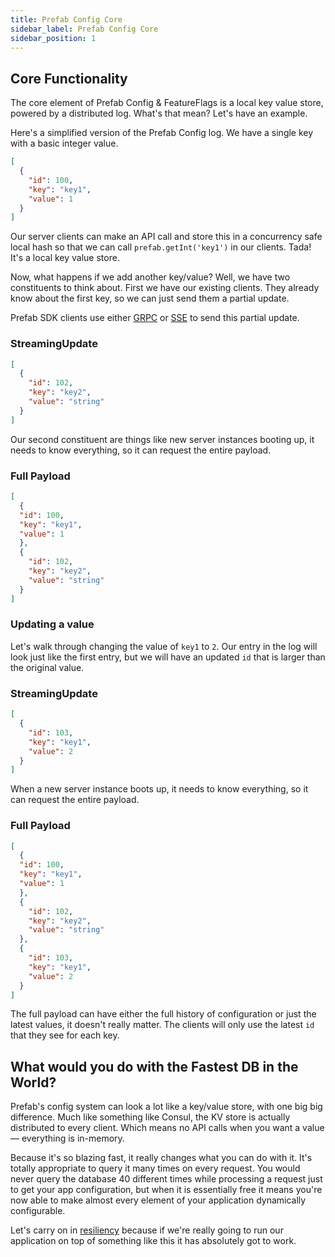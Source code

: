 ```yaml
---
title: Prefab Config Core
sidebar_label: Prefab Config Core
sidebar_position: 1
---
```


## Core Functionality

The core element of Prefab Config & FeatureFlags is a local key value store, powered by a distributed log. 
What's that mean? Let's have an example. 

Here's a simplified version of the Prefab Config log. We have a single key with a basic integer value.
```json
[
  {
    "id": 100,
    "key": "key1",
    "value": 1
  }
]
```

Our server clients can make an API call and store this in a concurrency safe local hash so that we can call `prefab.getInt('key1')` in our clients. 
Tada! It's a local key value store. 

Now, what happens if we add another key/value? Well, we have two constituents to think about. First we have our existing clients. 
They already know about the first key, so we can just send them a partial update. 

Prefab SDK clients use either [GRPC](https://grpc.io/) or [SSE](https://developer.mozilla.org/en-US/docs/Web/API/Server-sent_events/Using_server-sent_events) 
to send this partial update.

### StreamingUpdate
```json
[
  {
    "id": 102,
    "key": "key2",
    "value": "string"
  }
]
```

Our second constituent are things like new server instances booting up, it needs to know everything, so it can request the entire payload.

### Full Payload
```json
[  
  {
  "id": 100,
  "key": "key1",
  "value": 1
  },
  {
    "id": 102,
    "key": "key2",
    "value": "string"
  }
]
```

### Updating a value

Let's walk through changing the value of `key1` to `2`. Our entry in the log will look just like the first entry, but we will have an updated `id` that
is larger than the original value.

### StreamingUpdate
```json
[
  {
    "id": 103,
    "key": "key1",
    "value": 2
  }
]
```

When a new server instance boots up, it needs to know everything, so it can request the entire payload.

### Full Payload
```json
[  
  {
  "id": 100,
  "key": "key1",
  "value": 1
  },
  {
    "id": 102,
    "key": "key2",
    "value": "string"
  },
  {
    "id": 103,
    "key": "key1",
    "value": 2
  }
]
```
The full payload can have either the full history of configuration or just the latest values, it doesn't really matter. The clients will only use the
latest `id` that they see for each key.


## What would you do with the Fastest DB in the World?

Prefab's config system can look a lot like a key/value store, with one big big difference.
Much like something like Consul, the KV store is actually distributed to every client. Which means no API calls when you want a value — everything is in-memory.

Because it's so blazing fast, it really changes what you can do with it. It's totally appropriate to query it many times on every request.
You would never query the database 40 different times while processing a request just to get your app configuration, but when it is essentially
free it means you're now able to make almost every element of your application dynamically configurable.

Let's carry on in [resiliency](resiliency) because if we're really going to run our application on top of something like this
it has absolutely got to work.

